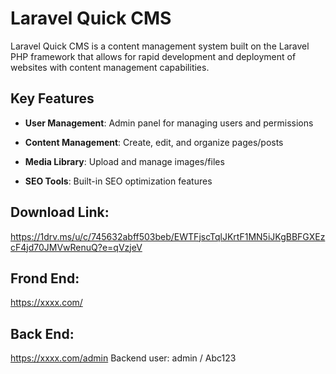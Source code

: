 # Laravel Quick CMS

Laravel Quick CMS is a content management system built on the Laravel PHP framework that allows for rapid development and deployment of websites with content management capabilities.

## Key Features

-   **User Management**: Admin panel for managing users and permissions
    
-   **Content Management**: Create, edit, and organize pages/posts
    
-   **Media Library**: Upload and manage images/files

-   **SEO Tools**: Built-in SEO optimization features

## Download Link: 

https://1drv.ms/u/c/745632abff503beb/EWTFjscTqlJKrtF1MN5iJKgBBFGXEzcF4jd70JMVwRenuQ?e=qVzjeV

## Frond End:
https://xxxx.com/


## Back End:
https://xxxx.com/admin
Backend user: admin / Abc123
